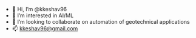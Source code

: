 - 👋 Hi, I’m @kkeshav96
- 👀 I’m interested in AI/ML
- 💞️ I’m looking to collaborate on automation of geotechnical applications
- 📫 kkeshav96@gmail.com 

<!---
kkeshav96/kkeshav96 is a ✨ special ✨ repository because its `README.md` (this file) appears on your GitHub profile.
You can click the Preview link to take a look at your changes.
--->
